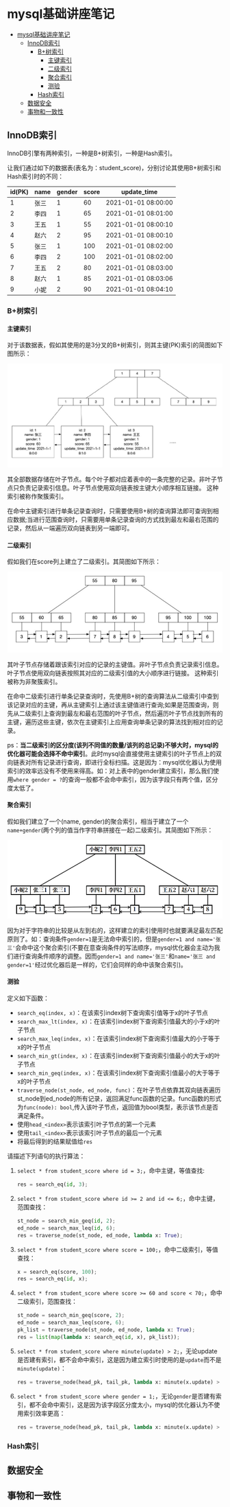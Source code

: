 # mysql基础讲座笔记

- [mysql基础讲座笔记](#mysql基础讲座笔记)
  - [InnoDB索引](#innodb索引)
    - [B+树索引](#b树索引)
      - [主键索引](#主键索引)
      - [二级索引](#二级索引)
      - [聚合索引](#聚合索引)
      - [测验](#测验)
    - [Hash索引](#hash索引)
  - [数据安全](#数据安全)
  - [事物和一致性](#事物和一致性)

## InnoDB索引

InnoDB引擎有两种索引，一种是B+树索引，一种是Hash索引。

让我们通过如下的数据表(表名为：student_score)，分别讨论其使用B+树索引和Hash索引时的不同：

| id(PK) | name | gender | score | update_time         |
| ------ | ---- | ------ | ----- | ------------------- |
| 1      | 张三 | 1      | 60    | 2021-01-01 08:00:00 |
| 2      | 李四 | 1      | 65    | 2021-01-01 08:01:00 |
| 3      | 王五 | 1      | 55    | 2021-01-01 08:00:10 |
| 4      | 赵六 | 2      | 95    | 2021-01-01 08:00:10 |
| 5      | 张三 | 1      | 100   | 2021-01-01 08:02:00 |
| 6      | 李四 | 2      | 100   | 2021-01-01 08:02:00 |
| 7      | 王五 | 2      | 80    | 2021-01-01 08:03:00 |
| 8      | 赵六 | 1      | 85    | 2021-01-01 08:03:06 |
| 9      | 小妮 | 2      | 90    | 2021-01-01 08:04:10 |

### B+树索引

#### 主键索引

对于该数据表，假如其使用的是3分叉的B+树索引，则其主键(PK)索引的简图如下图所示：

![B+树主键索引图](./images/B+树主键索引.png)

其全部数据存储在叶子节点。每个叶子都对应着表中的一条完整的记录。非叶子节点只负责记录索引信息。叶子节点使用双向链表按主键大小顺序相互链接。
这种索引被称作聚簇索引。

在命中主键索引进行单条记录查询时，只需要使用B+树的查询算法即可查询到相应数据;当进行范围查询时，只需要用单条记录查询的方式找到最左和最右范围的记录，然后从一端遍历双向链表到另一端即可。

#### 二级索引

假如我们在score列上建立了二级索引。其简图如下所示：

![B+树二级索引图](./images/B+树二级索引.png)

其叶子节点存储着跟该索引对应的记录的主键值。非叶子节点负责记录索引信息。叶子节点使用双向链表按照其对应的二级索引值的大小顺序进行链接。
这种索引被称为非聚簇索引。

在命中二级索引进行单条记录查询时，先使用B+树的查询算法从二级索引中查到该记录对应的主键，再从主键索引上通过该主键值进行查询;如果是范围查询，则先从二级索引上查询到最左和最右范围的叶子节点，然后遍历叶子节点找到所有的主键，遍历这些主键，依次在主键索引上应用查询单条记录的算法找到相对应的记录。

ps：**当二级索引的区分度(该列不同值的数量/该列的总记录)不够大时，mysql的优化器可能会选择不命中索引**。此时mysql会直接使用主键索引的叶子节点上的双向链表对所有记录进行查询，即进行全标扫描。这是因为：mysql优化器认为使用索引的效率远没有不使用来得高。如：对上表中的gender建立索引，那么我们使用`where gender = ?`的查询一般都不会命中索引，因为该字段只有两个值，区分度太低了。

#### 聚合索引

假如我们建立了一个(name, gender)的聚合索引，相当于建立了一个`name+gender`(两个列的值当作字符串拼接在一起)二级索引。其简图如下所示：

![B+树聚合索引图](./images/B+树聚合索引.png)

因为对于字符串的比较是从左到右的，这样建立的索引使用时也就要满足最左匹配原则了。如：查询条件`gender=1`是无法命中索引的，但是`gender=1 and name='张三'`会命中这个聚合索引(不要在意查询条件的写法顺序，mysql优化器会主动为我们进行查询条件顺序的调整。因而`gender=1 and name='张三'`和`name='张三 and gender=1'`经过优化器后是一样的，它们会同样的命中该聚合索引)。

#### 测验

定义如下函数：

- `search_eq(index, x)`：在该索引index树下查询索引值等于x的叶子节点
- `search_max_lt(index, x)`：在该索引index树下查询索引值最大的小于x的叶子节点
- `search_max_leq(index, x)`：在该索引index树下查询索引值最大的小于等于x的叶子节点
- `search_min_gt(index, x)`：在该索引index树下查询索引值最小的大于x的叶子节点
- `search_min_geq(index, x)`：在该索引index树下查询索引值最小的大于等于x的叶子节点
- `traverse_node(st_node, ed_node, func)`：在叶子节点依靠其双向链表遍历st_node到ed_node的所有记录，返回满足func函数的记录。func函数的形式为`func(node): bool`,传入该叶子节点，返回值为bool类型，表示该节点是否满足条件。
- 使用`head_<index>`表示该索引叶子节点的第一个元素
- 使用`tail_<index>`表示该索引叶子节点的最后一个元素
- 将最后得到的结果赋值给`res`

请描述下列语句的执行算法：

1. `select * from student_score where id = 3;`，命中主键，等值查找:

    ```python
    res = search_eq(id, 3);
    ```

2. `select * from student_score where id >= 2 and id <= 6;`，命中主键，范围查找：

    ```python
    st_node = search_min_geq(id, 2);
    ed_node = search_max_leq(id, 6);
    res = traverse_node(st_node, ed_node, lambda x: True);
    ```

3. `select * from student_score where score = 100;`，命中二级索引，等值查找：

    ```python
    x = search_eq(score, 100);
    res = search_eq(id, x);
    ```

4. `select * from student_score where score >= 60 and score < 70;`，命中二级索引，范围查找：

    ```python
    st_node = search_min_geq(score, 2);
    ed_node = search_max_leq(score, 6);
    pk_list = traverse_node(st_node, ed_node, lambda x: True);
    res = list(map(lambda x: search_eq(id, x), pk_list));
    ```

5. `select * from student_score where minute(update) > 2;`，无论update是否建有索引，都不会命中索引，这是因为建立索引时使用的是`update`而不是`minute(update)`：

    ```python
    res = traverse_node(head_pk, tail_pk, lambda x: minute(x.update) > 2)
    ```

6. `select * from student_score where gender = 1;`，无论`gender`是否建有索引，都不会命中索引，这是因为该字段区分度太小，mysql的优化器认为不使用索引效率更高：

    ```python
    res = traverse_node(head_pk, tail_pk, lambda x: minute(x.update) > 2)
    ```

### Hash索引

## 数据安全

## 事物和一致性
